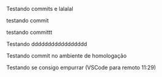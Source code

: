 Testando commits e lalalal

testando commit

testando committt 

Testando ddddddddddddddddd

Testando commit no ambiente de homologação

Testando se consigo empurrar (VSCode para remoto 11:29)